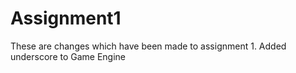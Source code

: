 # Assignment1
These are changes which have been made to assignment 1.
Added underscore to Game Engine
